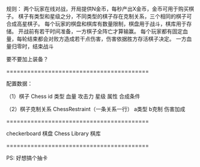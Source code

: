 规则：
两个玩家在线对战，开局提供N金币，每秒产出X金币，金币可用于购买棋子。
棋子有类型和星级之分，不同类型的棋子存在克制关系，三个相同的棋子可合成高星棋子。
每个玩家的棋盘和棋库有数量限制，棋盘用于战斗，棋库用于存储。
开战前有若干时间准备，一方棋子全阵亡才算输赢。
每个玩家都有固定血量，每轮结束都会对败方造成若干点伤害，伤害依据胜方存活棋子决定。
一方血量归零时，结束战斗

要不要加上装备？

=========================================

配置数据：

（1）棋子 Chess
id
类型
血量
攻击力
星级
属性
合成条件

（2）棋子克制关系 ChessRestraint（一条关系一行）
a类型
b克制
伤害加成

=========================================

checkerboard 棋盘
Chess Library 棋库

=========================================

PS: 好想搞个抽卡
